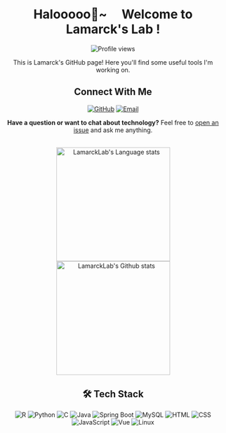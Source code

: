 <div align="center">
  
  # Halooooo👋~ &nbsp; &nbsp; Welcome to Lamarck's Lab !
  ![Profile views](https://komarev.com/ghpvc/?username=LamarckLab&color=brightgreen)

  This is Lamarck's GitHub page! Here you'll find some useful tools I'm working on.

  ## Connect With Me
  [![GitHub](https://img.shields.io/badge/GitHub-LamarckLab-black?style=flat-square&logo=github)](https://github.com/LamarckLab)
  [![Email](https://img.shields.io/badge/Email-lamarckLab@163.com-red?style=flat-square&logo=gmail)](mailto:lamarckLab@163.com)

  **Have a question or want to chat about technology?** Feel free to [open an issue](https://github.com/LamarckLab/LamarckLab/issues) and ask me anything.

  <br>
  
  <!--
  <a href="https://github.com/LamarckLab/github-readme-stats"><img align="center" src="https://github-readme-stats.vercel.app/api?username=LamarckLab&show_icons=true&include_all_commits=true&theme=tokyonight&hide_border=true" alt="LamarckLab's github stats" /></a>
  <a href="https://github.com/LamarckLab/github-readme-stats"><img align="center" src="https://github-readme-stats.vercel.app/api/top-langs/?username=LamarckLab&layout=compact&theme=tokyonight&hide_border=true" /></a>
  -->
  
  <!-- Dark Mode -->
<div align="center"> 

<a href="https://github.com/LamarckLab/github-readme-stats#gh-dark-mode-only">
<img height=259 src="https://github-readme-stats-git-masterrstaa-rickstaa.vercel.app/api/top-langs/?username=LamarckLab&layout=compact&langs_count=12&hide_border=true&role=owner,collaborator&theme=dark&bg_color=000000#gh-dark-mode-only" alt="LamarckLab's Language stats" />
</a>

<a href="https://github.com/LamarckLab/github-readme-stats#gh-dark-mode-only">
<img height=259 src="https://github-readme-stats-git-masterrstaa-rickstaa.vercel.app/api?username=LamarckLab&show_icons=true&line_height=28&hide_border=true&card_width=347&include_all_commits=true&role=owner,collaborator&show=discussions_answered&rank_icon=percentile&exclude_repo=github-readme-stats&theme=dark&bg_color=000000#gh-dark-mode-only" alt="LamarckLab's Github stats"/>
  
</a>
</div>

## 🛠️ Tech Stack

<div style="display: inline-block">
  <img src="https://img.shields.io/badge/-R-276DC3?logo=r&logoColor=white" alt="R" />
  <img src="https://img.shields.io/badge/-Python-3776AB?logo=python&logoColor=white" alt="Python" />
  <img src="https://img.shields.io/badge/-C-A8B9CC?logo=c&logoColor=white" alt="C" />
  <img src="https://img.shields.io/badge/-Java-007396?logo=java&logoColor=white" alt="Java" />
  <img src="https://img.shields.io/badge/Spring%20Boot-6DB33F?logo=springboot&logoColor=white" alt="Spring Boot" />
  <img src="https://img.shields.io/badge/-MySQL-4479A1?logo=mysql&logoColor=white" alt="MySQL" />
  <img src="https://img.shields.io/badge/-HTML-E34F26?logo=html5&logoColor=white" alt="HTML" />
  <img src="https://img.shields.io/badge/-CSS-1572B6?logo=css3&logoColor=white" alt="CSS" />
  <img src="https://img.shields.io/badge/-JavaScript-F7DF1E?logo=javascript&logoColor=black" alt="JavaScript" />
  <img src="https://img.shields.io/badge/Vue-4FC08D?logo=vue.js&logoColor=white" alt="Vue" />
  <img src="https://img.shields.io/badge/-Linux-FCC624?logo=linux&logoColor=black" alt="Linux" />
</div>
</div>
